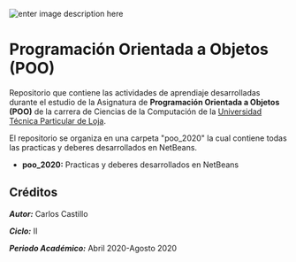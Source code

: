 ![enter image description here](https://alumni.utpl.edu.ec/sites/default/files/logo.png)
# Programación Orientada a Objetos (POO)
 Repositorio que contiene las actividades de aprendiaje desarrolladas durante el estudio de la Asignatura de **Programación Orientada a Objetos (POO)** de la carrera de Ciencias de la Computación de la [Universidad Técnica Particular de Loja](https://www.utpl.edu.ec.).
 
 El repositorio se organiza en una carpeta "poo_2020" la cual contiene todas las practicas y deberes desarrollados en NetBeans.
 
 * **poo_2020:** Practicas y deberes desarrollados en NetBeans


## Créditos 

***Autor:*** Carlos Castillo

***Ciclo:*** II

***Periodo Académico:*** Abril 2020-Agosto 2020
